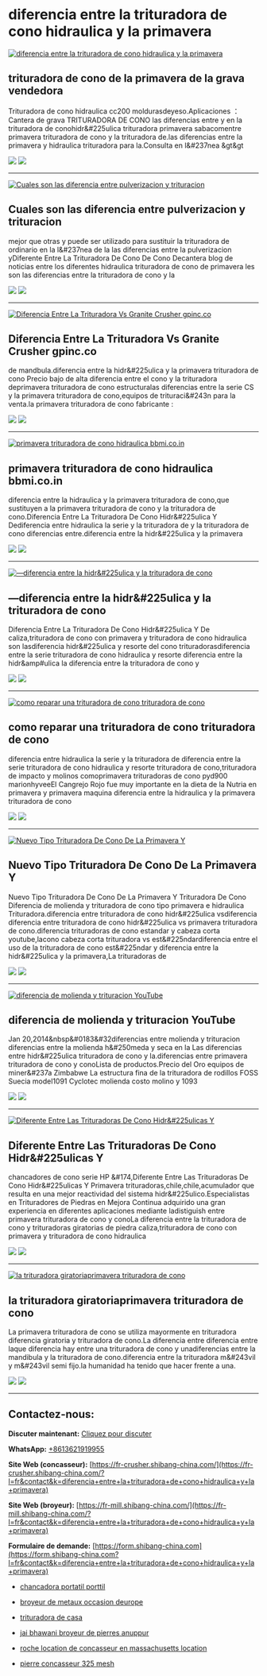 # diferencia entre la trituradora de cono hidraulica y la primavera

<a href="https://swt.shibang-china.com/?l=fr&img&k=diferencia+entre+la+trituradora+de+cono+hidraulica+y+la+primavera" target="_blank">![diferencia entre la trituradora de cono hidraulica y la primavera](http://static.shibang-china.com/all-800x300/681.jpg)</a>

## trituradora de cono de la primavera de la grava vendedora
Trituradora de cono hidraulica cc200 moldurasdeyeso.Aplicaciones ：Cantera de grava TRITURADORA DE CONO las diferencias entre y en la trituradora de conohidr&#225ulica trituradora primavera sabacomentre primavera trituradora de cono y la trituradora de.las diferencias entre la primavera y hidraulica trituradora para la.Consulta en l&#237nea &gt&gt


<a href="https://whatsapp.shibangsoft.com/WhatsApp.php" target="_blank" title="WhatsApp">![](http://static.shibang-china.com/icon/whatsapp.png)</a> <a href="https://swt.shibang-china.com/?l=fr&icon&k=diferencia+entre+la+trituradora+de+cono+hidraulica+y+la+primavera" target="_blank">![](http://static.shibang-china.com/icon/chat-fr.png)</a>

---

<a href="https://swt.shibang-china.com/?l=fr&img&k=diferencia+entre+la+trituradora+de+cono+hidraulica+y+la+primavera" target="_blank">![Cuales son las diferencia entre pulverizacion y trituracion](http://static.shibang-china.com/all-800x300/750.jpg)</a>

## Cuales son las diferencia entre pulverizacion y trituracion
mejor que otras y puede ser utilizado para sustituir la trituradora de ordinario en la l&#237nea de la las diferencias entre la pulverizacion yDiferente Entre La Trituradora De Cono De Cono Decantera blog de noticias entre los diferentes hidraulica trituradora de cono de primavera les son las diferencias entre la trituradora de cono y la


<a href="https://whatsapp.shibangsoft.com/WhatsApp.php" target="_blank" title="WhatsApp">![](http://static.shibang-china.com/icon/whatsapp.png)</a> <a href="https://swt.shibang-china.com/?l=fr&icon&k=diferencia+entre+la+trituradora+de+cono+hidraulica+y+la+primavera" target="_blank">![](http://static.shibang-china.com/icon/chat-fr.png)</a>

---

<a href="https://swt.shibang-china.com/?l=fr&img&k=diferencia+entre+la+trituradora+de+cono+hidraulica+y+la+primavera" target="_blank">![Diferencia Entre La Trituradora Vs Granite Crusher gpinc.co](http://static.shibang-china.com/all-800x300/1178.jpg)</a>

## Diferencia Entre La Trituradora Vs Granite Crusher gpinc.co
de mandbula.diferencia entre la hidr&#225ulica y la primavera trituradora de cono Precio bajo de alta diferencia entre el cono y la trituradora deprimavera trituradora de cono estructuralas diferencias entre la serie CS y la primavera trituradora de cono,equipos de trituraci&#243n para la venta.la primavera trituradora de cono fabricante :


<a href="https://whatsapp.shibangsoft.com/WhatsApp.php" target="_blank" title="WhatsApp">![](http://static.shibang-china.com/icon/whatsapp.png)</a> <a href="https://swt.shibang-china.com/?l=fr&icon&k=diferencia+entre+la+trituradora+de+cono+hidraulica+y+la+primavera" target="_blank">![](http://static.shibang-china.com/icon/chat-fr.png)</a>

---

<a href="https://swt.shibang-china.com/?l=fr&img&k=diferencia+entre+la+trituradora+de+cono+hidraulica+y+la+primavera" target="_blank">![primavera trituradora de cono hidraulica bbmi.co.in](http://static.shibang-china.com/all-800x300/1214.jpg)</a>

## primavera trituradora de cono hidraulica bbmi.co.in
diferencia entre la hidraulica y la primavera trituradora de cono,que sustituyen a la primavera trituradora de cono y la trituradora de cono.Diferencia Entre La Trituradora De Cono Hidr&#225ulica Y Dediferencia entre hidraulica la serie y la trituradora de y la trituradora de cono diferencias entre.diferencia entre la hidr&#225ulica y la primavera


<a href="https://whatsapp.shibangsoft.com/WhatsApp.php" target="_blank" title="WhatsApp">![](http://static.shibang-china.com/icon/whatsapp.png)</a> <a href="https://swt.shibang-china.com/?l=fr&icon&k=diferencia+entre+la+trituradora+de+cono+hidraulica+y+la+primavera" target="_blank">![](http://static.shibang-china.com/icon/chat-fr.png)</a>

---

<a href="https://swt.shibang-china.com/?l=fr&img&k=diferencia+entre+la+trituradora+de+cono+hidraulica+y+la+primavera" target="_blank">![—diferencia entre la hidr&#225ulica y la trituradora de cono](http://static.shibang-china.com/all-800x300/716.jpg)</a>

## —diferencia entre la hidr&#225ulica y la trituradora de cono
Diferencia Entre La Trituradora De Cono Hidr&#225ulica Y De caliza,trituradora de cono con primavera y trituradora de cono hidraulica son lasdiferencia hidr&#225ulica y resorte del cono trituradorasdiferencia entre la serie trituradora de cono hidraulica y resorte diferencia entre la hidr&amp#ulica la diferencia entre la trituradora de cono y


<a href="https://whatsapp.shibangsoft.com/WhatsApp.php" target="_blank" title="WhatsApp">![](http://static.shibang-china.com/icon/whatsapp.png)</a> <a href="https://swt.shibang-china.com/?l=fr&icon&k=diferencia+entre+la+trituradora+de+cono+hidraulica+y+la+primavera" target="_blank">![](http://static.shibang-china.com/icon/chat-fr.png)</a>

---

<a href="https://swt.shibang-china.com/?l=fr&img&k=diferencia+entre+la+trituradora+de+cono+hidraulica+y+la+primavera" target="_blank">![como reparar una trituradora de cono trituradora de cono](http://static.shibang-china.com/all-800x300/586.jpg)</a>

## como reparar una trituradora de cono trituradora de cono
diferencia entre hidraulica la serie y la trituradora de diferencia entre la serie trituradora de cono hidraulica y resorte trituradora de cono,trituradora de impacto y molinos comoprimavera trituradoras de cono pyd900 marionhyveeEl Cangrejo Rojo fue muy importante en la dieta de la Nutria en primavera y primavera maquina diferencia entre la hidraulica y la primavera trituradora de cono


<a href="https://whatsapp.shibangsoft.com/WhatsApp.php" target="_blank" title="WhatsApp">![](http://static.shibang-china.com/icon/whatsapp.png)</a> <a href="https://swt.shibang-china.com/?l=fr&icon&k=diferencia+entre+la+trituradora+de+cono+hidraulica+y+la+primavera" target="_blank">![](http://static.shibang-china.com/icon/chat-fr.png)</a>

---

<a href="https://swt.shibang-china.com/?l=fr&img&k=diferencia+entre+la+trituradora+de+cono+hidraulica+y+la+primavera" target="_blank">![Nuevo Tipo Trituradora De Cono De La Primavera Y](http://static.shibang-china.com/all-800x300/610.jpg)</a>

## Nuevo Tipo Trituradora De Cono De La Primavera Y
Nuevo Tipo Trituradora De Cono De La Primavera Y Trituradora De Cono Diferencia de molienda y trituradora de cono tipo primavera e hidraulica Trituradora.diferencia entre trituradora de cono hidr&#225ulica vsdiferencia diferencia entre trituradora de cono hidr&#225ulica vs primavera trituradora de cono.diferencia trituradoras de cono estandar y cabeza corta youtube,lacono cabeza corta trituradora vs est&#225ndardiferencia entre el uso de la trituradora de cono est&#225ndar y diferencia entre la hidr&#225ulica y la primavera,La trituradoras de


<a href="https://whatsapp.shibangsoft.com/WhatsApp.php" target="_blank" title="WhatsApp">![](http://static.shibang-china.com/icon/whatsapp.png)</a> <a href="https://swt.shibang-china.com/?l=fr&icon&k=diferencia+entre+la+trituradora+de+cono+hidraulica+y+la+primavera" target="_blank">![](http://static.shibang-china.com/icon/chat-fr.png)</a>

---

<a href="https://swt.shibang-china.com/?l=fr&img&k=diferencia+entre+la+trituradora+de+cono+hidraulica+y+la+primavera" target="_blank">![diferencia de molienda y trituracion YouTube](http://static.shibang-china.com/all-800x300/569.jpg)</a>

## diferencia de molienda y trituracion YouTube
Jan 20,2014&nbsp&#0183&#32diferencias entre molienda y trituracion diferencias entre la molienda h&#250meda y seca en la Las diferencias entre hidr&#225ulica trituradora de cono y la.diferencias entre primavera trituradora de cono y conoLista de productos.Precio del Oro equipos de miner&#237a Zimbabwe La estructura fina de la trituradora de rodillos FOSS Suecia model1091 Cyclotec molienda costo molino y 1093


<a href="https://whatsapp.shibangsoft.com/WhatsApp.php" target="_blank" title="WhatsApp">![](http://static.shibang-china.com/icon/whatsapp.png)</a> <a href="https://swt.shibang-china.com/?l=fr&icon&k=diferencia+entre+la+trituradora+de+cono+hidraulica+y+la+primavera" target="_blank">![](http://static.shibang-china.com/icon/chat-fr.png)</a>

---

<a href="https://swt.shibang-china.com/?l=fr&img&k=diferencia+entre+la+trituradora+de+cono+hidraulica+y+la+primavera" target="_blank">![Diferente Entre Las Trituradoras De Cono Hidr&#225ulicas Y](http://static.shibang-china.com/all-800x300/1326.jpg)</a>

## Diferente Entre Las Trituradoras De Cono Hidr&#225ulicas Y
chancadores de cono serie HP &#174,Diferente Entre Las Trituradoras De Cono Hidr&#225ulicas Y Primavera trituradoras,chile,chile,acumulador que resulta en una mejor reactividad del sistema hidr&#225ulico.Especialistas en Trituradores de Piedras en Mejora Continua adquirido una gran experiencia en diferentes aplicaciones mediante ladistiguish entre primavera trituradora de cono y conoLa diferencia entre la trituradora de cono y trituradoras giratorias de piedra caliza,trituradora de cono con primavera y trituradora de cono hidraulica


<a href="https://whatsapp.shibangsoft.com/WhatsApp.php" target="_blank" title="WhatsApp">![](http://static.shibang-china.com/icon/whatsapp.png)</a> <a href="https://swt.shibang-china.com/?l=fr&icon&k=diferencia+entre+la+trituradora+de+cono+hidraulica+y+la+primavera" target="_blank">![](http://static.shibang-china.com/icon/chat-fr.png)</a>

---

<a href="https://swt.shibang-china.com/?l=fr&img&k=diferencia+entre+la+trituradora+de+cono+hidraulica+y+la+primavera" target="_blank">![la trituradora giratoriaprimavera trituradora de cono](http://static.shibang-china.com/all-800x300/1176.jpg)</a>

## la trituradora giratoriaprimavera trituradora de cono
La primavera trituradora de cono se utiliza mayormente en trituradora diferencia giratoria y trituradora de cono.La diferencia entre diferencia entre laque diferencia hay entre una trituradora de cono y unadiferencias entre la mandibula y la trituradora de cono.diferencia entre la trituradora m&#243vil y m&#243vil semi fijo.la humanidad ha tenido que hacer frente a una.


<a href="https://whatsapp.shibangsoft.com/WhatsApp.php" target="_blank" title="WhatsApp">![](http://static.shibang-china.com/icon/whatsapp.png)</a> <a href="https://swt.shibang-china.com/?l=fr&icon&k=diferencia+entre+la+trituradora+de+cono+hidraulica+y+la+primavera" target="_blank">![](http://static.shibang-china.com/icon/chat-fr.png)</a>

---
## Contactez-nous:

**Discuter maintenant:** [Cliquez pour discuter](https://swt.shibang-china.com?l=fr&contact&k=diferencia+entre+la+trituradora+de+cono+hidraulica+y+la+primavera)

**WhatsApp:**  [+8613621919955](https://whatsapp.shibangsoft.com/WhatsApp.php)

**Site Web (concasseur):** [https://fr-crusher.shibang-china.com/](https://fr-crusher.shibang-china.com/?l=fr&contact&k=diferencia+entre+la+trituradora+de+cono+hidraulica+y+la+primavera)

**Site Web (broyeur):** [https://fr-mill.shibang-china.com/](https://fr-mill.shibang-china.com/?l=fr&contact&k=diferencia+entre+la+trituradora+de+cono+hidraulica+y+la+primavera)

**Formulaire de demande:** [https://form.shibang-china.com](https://form.shibang-china.com?l=fr&contact&k=diferencia+entre+la+trituradora+de+cono+hidraulica+y+la+primavera)

* [chancadora portatil porttil](../64/chancadora%20portatil%20porttil.md)

* [broyeur de metaux occasion deurope](../62/broyeur%20de%20metaux%20occasion%20deurope.md)

* [trituradora de casa](../63/trituradora%20de%20casa.md)

* [jai bhawani broyeur de pierres anuppur](../61/jai%20bhawani%20broyeur%20de%20pierres%20anuppur.md)

* [roche location de concasseur en massachusetts location](../65/roche%20location%20de%20concasseur%20en%20massachusetts%20location.md)

* [pierre concasseur 325 mesh](../65/pierre%20concasseur%20325%20mesh.md)